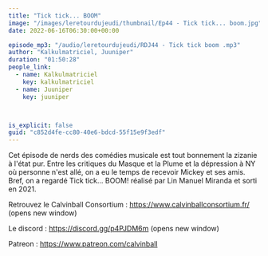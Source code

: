 ```yaml
---
title: "Tick tick... BOOM"
image: "/images/leretourdujeudi/thumbnail/Ep44 - Tick tick... boom.jpg"
date: 2022-06-16T06:30:00+00:00

episode_mp3: "/audio/leretourdujeudi/RDJ44 - Tick tick boom .mp3"
author: "Kalkulmatriciel, Juuniper"
duration: "01:50:28"
people_link: 
  - name: Kalkulmatriciel
    key: kalkulmatriciel
  - name: Juuniper
    key: juuniper



is_explicit: false
guid: "c852d4fe-cc80-40e6-bdcd-55f15e9f3edf"
---
```


<PodcastHeader/>

Cet épisode de nerds des comédies musicale est tout bonnement la zizanie à l'état pur. Entre les critiques du Masque et la Plume et la dépression à NY où personne n'est allé, on a eu le temps de recevoir Mickey et ses amis. Bref, on a regardé Tick tick... BOOM! réalisé par Lin Manuel Miranda et sorti en 2021.

Retrouvez le Calvinball Consortium : https://www.calvinballconsortium.fr/ (opens new window)
 
Le discord : https://discord.gg/p4PJDM6m (opens new window)
 
Patreon : https://www.patreon.com/calvinball 
